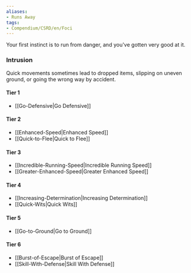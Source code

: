 ```yaml
---  
aliases:  
- Runs Away  
tags:  
- Compendium/CSRD/en/Foci  
---
```

  
Your first instinct is to run from danger, and you've gotten very good at it.  
 ### Intrusion  
Quick movements sometimes lead to dropped items, slipping on uneven ground, or going the wrong way by accident.
  
#### Tier 1  
* [[Go-Defensive|Go Defensive]]  
#### Tier 2  
  
* [[Enhanced-Speed|Enhanced Speed]]  
* [[Quick-to-Flee|Quick to Flee]]  
#### Tier 3  
  
  - [[Incredible-Running-Speed|Incredible Running Speed]]  
  - [[Greater-Enhanced-Speed|Greater Enhanced Speed]]  
#### Tier 4  
  
* [[Increasing-Determination|Increasing Determination]]  
* [[Quick-Wits|Quick Wits]]  
#### Tier 5  
  
* [[Go-to-Ground|Go to Ground]]  
#### Tier 6  
  
  - [[Burst-of-Escape|Burst of Escape]]  
  - [[Skill-With-Defense|Skill With Defense]]  
